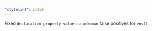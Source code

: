 ```yaml
---
"stylelint": patch
---
```


Fixed `declaration-property-value-no-unknown` false positives for `env()`
